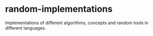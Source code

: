 # random-implementations
Implementations of different algorithms, concepts and random tools in different languages. 
